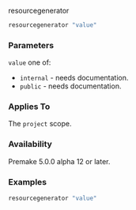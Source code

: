 resourcegenerator

```lua
resourcegenerator "value"
```

### Parameters ###

`value` one of:
* `internal` - needs documentation.
* `public` - needs documentation.

### Applies To ###

The `project` scope.

### Availability ###

Premake 5.0.0 alpha 12 or later.

### Examples ###

```lua
resourcegenerator "value"
```

